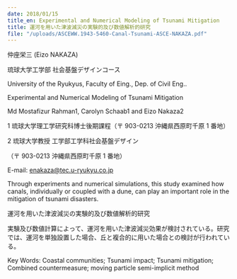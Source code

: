 ```yaml
---
date: 2018/01/15
title_en: Experimental and Numerical Modeling of Tsunami Mitigation
title: 運河を用いた津波減災の実験的及び数値解析的研究
file: "/uploads/ASCEWW.1943-5460-Canal-Tsunami-ASCE-NAKAZA.pdf"
---
```


仲座栄三 (Eizo NAKAZA)

琉球大学工学部 社会基盤デザインコース

University of the Ryukyus, Faculty of Eing., Dep. of Civil Eng..

Experimental and Numerical Modeling of Tsunami Mitigation

Md Mostafizur Rahman1, Carolyn Schaab1 and Eizo Nakaza2

1 琉球大学理工学研究科博士後期課程（〒 903-0213 沖縄県西原町千原 1 番地）

2 琉球大学教授 工学部工学科社会基盤デザイン

（〒 903-0213 沖縄県西原町千原 1 番地）

E-mail: enakaza@tec.u-ryukyu.co.jp

Through experiments and numerical simulations, this study examined how canals, individually or coupled with a dune, can play an important role in the mitigation of tsunami disasters.

運河を用いた津波減災の実験的及び数値解析的研究

実験及び数値計算によって、運河を用いた津波減災効果が検討されている。研究では、運河を単独設置した場合、丘と複合的に用いた場合との検討が行われている。

Key Words: Coastal communities; Tsunami impact; Tsunami mitigation; Combined countermeasure; moving particle semi-implicit method
